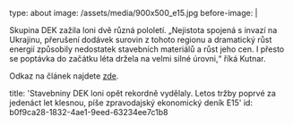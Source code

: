 type: about
image: /assets/media/900x500_e15.jpg
before-image: |
  <p>Skupina DEK zažila loni dvě různá pololetí. „Nejistota spojená s invazí na Ukrajinu, přerušení dodávek surovin z tohoto regionu a dramatický růst energií způsobily nedostatek stavebních materiálů a růst jeho cen. I přesto se poptávka do začátku léta držela na velmi silné úrovni,“ říká Kutnar.<br>
  </p>
  <p>Odkaz na článek najdete <a href="https://www.e15.cz/byznys/reality-a-stavebnictvi/stavebniny-dek-loni-opet-rekordne-vydelaly-letos-trzby-poprve-za-jedenact-let-klesnou-1398804">zde</a>.<br>
  </p>
title: 'Stavebniny DEK loni opět rekordně vydělaly. Letos tržby poprvé za jedenáct let klesnou, píše zpravodajský ekonomický deník E15'
id: b0f9ca28-1832-4ae1-9eed-63234ee7c1b8
